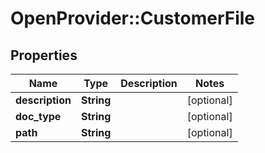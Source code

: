# OpenProvider::CustomerFile

## Properties
Name | Type | Description | Notes
------------ | ------------- | ------------- | -------------
**description** | **String** |  | [optional] 
**doc_type** | **String** |  | [optional] 
**path** | **String** |  | [optional] 

